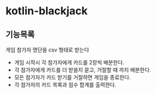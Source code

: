 # kotlin-blackjack

## 기능목록
게임 참가자 명단을 csv 형태로 받는다
- 게임 시작시 각 참가자에게 카드를 2장씩 배분한다.
- 각 참가자에게 카드를 더 받을지 묻고, 거절할 때 까지 배분한다.
- 모든 참가자가 카드 받기를 거절하면 게임을 종료한다.
- 각 참가자의 카드 목록과 점수 합계를 출력한다.